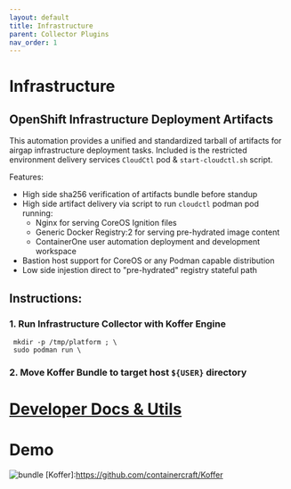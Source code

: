 ```yaml
---
layout: default
title: Infrastructure
parent: Collector Plugins
nav_order: 1
---
```


# Infrastructure
## OpenShift Infrastructure Deployment Artifacts
This automation provides a unified and standardized tarball of artifacts for
airgap infrastructure deployment tasks. Included is the restricted environment
delivery services `CloudCtl` pod & `start-cloudctl.sh` script.

Features:
  - High side sha256 verification of artifacts bundle before standup
  - High side artifact delivery via script to run `cloudctl` podman pod running:
    - Nginx for serving CoreOS Ignition files
    - Generic Docker Registry:2 for serving pre-hydrated image content
    - ContainerOne user automation deployment and development workspace
  - Bastion host support for CoreOS or any Podman capable distribution
  - Low side injestion direct to "pre-hydrated" registry stateful path

## Instructions:
### 1. Run Infrastructure Collector with Koffer Engine
```
 mkdir -p /tmp/platform ; \
 sudo podman run \

```
### 2. Move Koffer Bundle to target host `${USER}` directory
# [Developer Docs & Utils](./dev)
# Demo
![bundle](./web/bundle.svg)
[Koffer]:https://github.com/containercraft/Koffer

